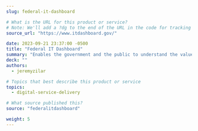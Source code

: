 ```yaml
---
slug: federal-it-dashboard

# What is the URL for this product or service?
# Note: We'll add a ?dg to the end of the URL in the code for tracking purposes
source_url: "https://www.itdashboard.gov/"

date: 2023-09-21 23:37:00 -0500
title: "Federal IT Dashboard"
summary: "Enables the government and the public to understand the value of their federal IT portfolios, manage the health of their IT investments, and make better IT planning decisions."
deck: ""
authors:
  - jeremyzilar

# Topics that best describe this product or service
topics:
  - digital-service-delivery

# What source published this?
source: "federalitdashboard"

weight: 5
---
```


